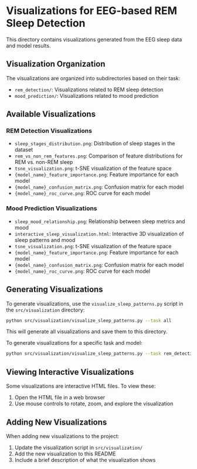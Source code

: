 # Visualizations for EEG-based REM Sleep Detection

This directory contains visualizations generated from the EEG sleep data and model results.

## Visualization Organization

The visualizations are organized into subdirectories based on their task:

- `rem_detection/`: Visualizations related to REM sleep detection
- `mood_prediction/`: Visualizations related to mood prediction

## Available Visualizations

### REM Detection Visualizations

- `sleep_stages_distribution.png`: Distribution of sleep stages in the dataset
- `rem_vs_non_rem_features.png`: Comparison of feature distributions for REM vs. non-REM sleep
- `tsne_visualization.png`: t-SNE visualization of the feature space
- `{model_name}_feature_importance.png`: Feature importance for each model
- `{model_name}_confusion_matrix.png`: Confusion matrix for each model
- `{model_name}_roc_curve.png`: ROC curve for each model

### Mood Prediction Visualizations

- `sleep_mood_relationship.png`: Relationship between sleep metrics and mood
- `interactive_sleep_visualization.html`: Interactive 3D visualization of sleep patterns and mood
- `tsne_visualization.png`: t-SNE visualization of the feature space
- `{model_name}_feature_importance.png`: Feature importance for each model
- `{model_name}_confusion_matrix.png`: Confusion matrix for each model
- `{model_name}_roc_curve.png`: ROC curve for each model

## Generating Visualizations

To generate visualizations, use the `visualize_sleep_patterns.py` script in the `src/visualization` directory:

```bash
python src/visualization/visualize_sleep_patterns.py --task all
```

This will generate all visualizations and save them to this directory.

To generate visualizations for a specific task and model:

```bash
python src/visualization/visualize_sleep_patterns.py --task rem_detection --model random_forest
```

## Viewing Interactive Visualizations

Some visualizations are interactive HTML files. To view these:

1. Open the HTML file in a web browser
2. Use mouse controls to rotate, zoom, and explore the visualization

## Adding New Visualizations

When adding new visualizations to the project:

1. Update the visualization script in `src/visualization/`
2. Add the new visualization to this README
3. Include a brief description of what the visualization shows 